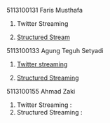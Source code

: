 5113100131 Faris Musthafa

1. Twitter Streaming

2. [Structured Stream](https://databricks-prod-cloudfront.cloud.databricks.com/public/4027ec902e239c93eaaa8714f173bcfc/6157324339954101/4413905642242703/2292903606052617/latest.html)

5113100133  Agung Teguh Setyadi

1. [Twitter streaming](https://databricks-prod-cloudfront.cloud.databricks.com/public/4027ec902e239c93eaaa8714f173bcfc/4348660782326821/4256233366653417/7348153193029498/latest.html)

2. [Structured Streaming](https://databricks-prod-cloudfront.cloud.databricks.com/public/4027ec902e239c93eaaa8714f173bcfc/4348660782326821/1489088259952366/7348153193029498/latest.html)

5113100155  Ahmad Zaki

1. Twitter Streaming :
2. Structured Streaming : 
